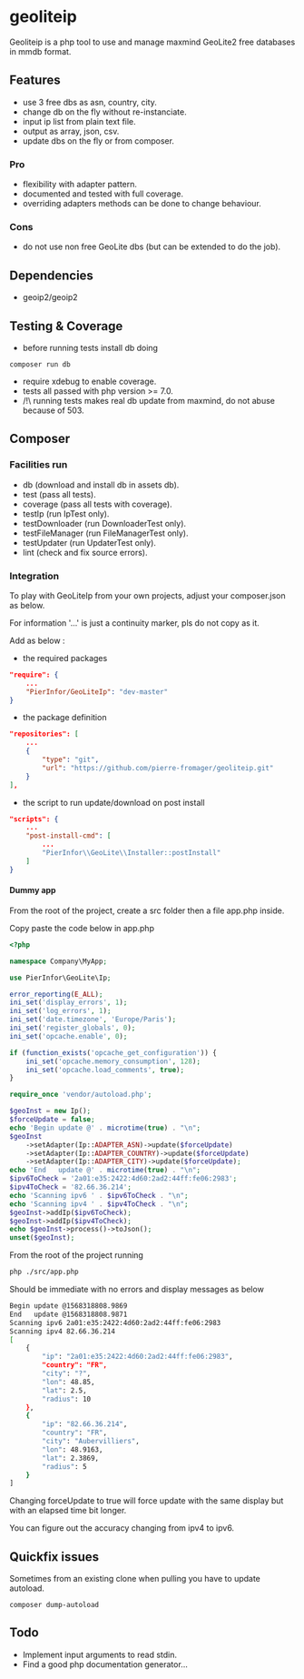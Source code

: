 # geoliteip

Geoliteip is a php tool to use and manage maxmind GeoLite2 free databases in mmdb format.

## Features

* use 3 free dbs as asn, country, city.
* change db on the fly without re-instanciate.
* input ip list from plain text file.
* output as array, json, csv.
* update dbs on the fly or from composer.

### Pro

* flexibility with adapter pattern.
* documented and tested with full coverage.
* overriding adapters methods can be done to change behaviour.

### Cons

* do not use non free GeoLite dbs (but can be extended to do the job).

## Dependencies

* geoip2/geoip2

## Testing & Coverage

* before running tests install db doing
```
composer run db
```
* require xdebug to enable coverage.
* tests all passed with php version >= 7.0.
* /!\\ running tests makes real db update from maxmind, do not abuse because of 503.

## Composer 

### Facilities run

* db (download and install db in assets db).
* test (pass all tests).
* coverage (pass all tests with coverage).
* testIp (run IpTest only).
* testDownloader (run DownloaderTest only).
* testFileManager (run FileManagerTest only).
* testUpdater (run UpdaterTest only).
* lint (check and fix source errors).

### Integration

To play with GeoLiteIp from your own projects, adjust your composer.json as below.

For information '...' is just a continuity marker, pls do not copy as it.

Add as below :

* the required packages

``` json
"require": {
    ...
    "PierInfor/GeoLiteIp": "dev-master"
}	
```

* the package definition

``` json
"repositories": [
    ...
    {
        "type": "git",
        "url": "https://github.com/pierre-fromager/geoliteip.git"
    }
],
```

* the script to run update/download on post install

``` json
"scripts": {
    ...
    "post-install-cmd": [
        ...
        "PierInfor\\GeoLite\\Installer::postInstall"
    ]
}
```

#### Dummy app

From the root of the project, create a src folder then a file app.php inside.

Copy paste the code below in app.php

``` php
<?php

namespace Company\MyApp;

use PierInfor\GeoLite\Ip;

error_reporting(E_ALL);
ini_set('display_errors', 1);
ini_set('log_errors', 1);
ini_set('date.timezone', 'Europe/Paris');
ini_set('register_globals', 0);
ini_set('opcache.enable', 0);

if (function_exists('opcache_get_configuration')) {
    ini_set('opcache.memory_consumption', 128);
    ini_set('opcache.load_comments', true);
}

require_once 'vendor/autoload.php';

$geoInst = new Ip();
$forceUpdate = false;
echo 'Begin update @' . microtime(true) . "\n";
$geoInst
    ->setAdapter(Ip::ADAPTER_ASN)->update($forceUpdate)
    ->setAdapter(Ip::ADAPTER_COUNTRY)->update($forceUpdate)
    ->setAdapter(Ip::ADAPTER_CITY)->update($forceUpdate);
echo 'End   update @' . microtime(true) . "\n";
$ipv6ToCheck = '2a01:e35:2422:4d60:2ad2:44ff:fe06:2983';
$ipv4ToCheck = '82.66.36.214';
echo 'Scanning ipv6 ' . $ipv6ToCheck . "\n";
echo 'Scanning ipv4 ' . $ipv4ToCheck . "\n";
$geoInst->addIp($ipv6ToCheck);
$geoInst->addIp($ipv4ToCheck);
echo $geoInst->process()->toJson();
unset($geoInst);
```

From the root of the project running

``` bash
php ./src/app.php
```

Should be immediate with no errors and display messages as below

``` bash
Begin update @1568318808.9869
End   update @1568318808.9871
Scanning ipv6 2a01:e35:2422:4d60:2ad2:44ff:fe06:2983
Scanning ipv4 82.66.36.214
[
    {
        "ip": "2a01:e35:2422:4d60:2ad2:44ff:fe06:2983",
        "country": "FR",
        "city": "?",
        "lon": 48.85,
        "lat": 2.5,
        "radius": 10
    },
    {
        "ip": "82.66.36.214",
        "country": "FR",
        "city": "Aubervilliers",
        "lon": 48.9163,
        "lat": 2.3869,
        "radius": 5
    }
]
```

Changing forceUpdate to true will force update with the same display but with an elapsed time bit longer.

You can figure out the accuracy changing from ipv4 to ipv6.

## Quickfix issues

Sometimes from an existing clone when pulling you have to update autoload.

``` 
composer dump-autoload
```

## Todo

* Implement input arguments to read stdin.
* Find a good php documentation generator...
